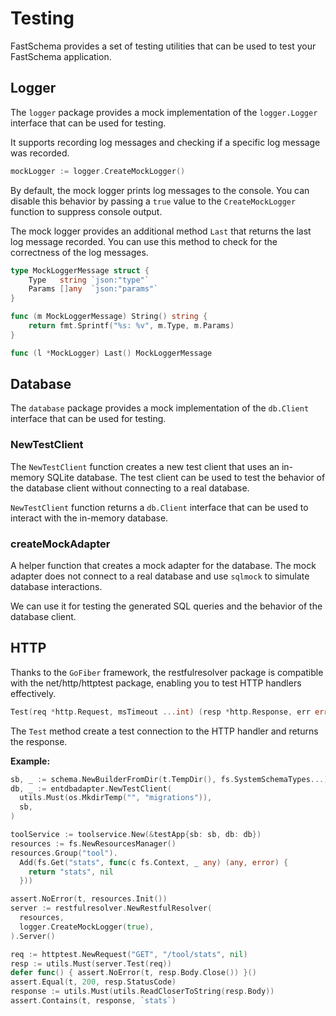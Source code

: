 # Testing

FastSchema provides a set of testing utilities that can be used to test your FastSchema application.

## Logger

The `logger` package provides a mock implementation of the `logger.Logger` interface that can be used for testing.

It supports recording log messages and checking if a specific log message was recorded.

```go
mockLogger := logger.CreateMockLogger()
```

By default, the mock logger prints log messages to the console. You can disable this behavior by passing a `true` value to the `CreateMockLogger` function to suppress console output.

The mock logger provides an additional method `Last` that returns the last log message recorded. You can use this method to check for the correctness of the log messages.

```go
type MockLoggerMessage struct {
	Type   string `json:"type"`
	Params []any  `json:"params"`
}

func (m MockLoggerMessage) String() string {
	return fmt.Sprintf("%s: %v", m.Type, m.Params)
}

func (l *MockLogger) Last() MockLoggerMessage
```

## Database

The `database` package provides a mock implementation of the `db.Client` interface that can be used for testing.

### NewTestClient

The `NewTestClient` function creates a new test client that uses an in-memory SQLite database. The test client can be used to test the behavior of the database client without connecting to a real database.

`NewTestClient` function returns a `db.Client` interface that can be used to interact with the in-memory database.

### createMockAdapter

A helper function that creates a mock adapter for the database. The mock adapter does not connect to a real database and use `sqlmock` to simulate database interactions.

We can use it for testing the generated SQL queries and the behavior of the database client.


## HTTP

Thanks to the `GoFiber` framework, the restfulresolver package is compatible with the net/http/httptest package, enabling you to test HTTP handlers effectively.

```go
Test(req *http.Request, msTimeout ...int) (resp *http.Response, err error)
```

The `Test` method create a test connection to the HTTP handler and returns the response.

**Example:**

```go
sb, _ := schema.NewBuilderFromDir(t.TempDir(), fs.SystemSchemaTypes...)
db, _ := entdbadapter.NewTestClient(
  utils.Must(os.MkdirTemp("", "migrations")),
  sb,
)

toolService := toolservice.New(&testApp{sb: sb, db: db})
resources := fs.NewResourcesManager()
resources.Group("tool").
  Add(fs.Get("stats", func(c fs.Context, _ any) (any, error) {
    return "stats", nil
  }))

assert.NoError(t, resources.Init())
server := restfulresolver.NewRestfulResolver(
  resources,
  logger.CreateMockLogger(true),
).Server()

req := httptest.NewRequest("GET", "/tool/stats", nil)
resp := utils.Must(server.Test(req))
defer func() { assert.NoError(t, resp.Body.Close()) }()
assert.Equal(t, 200, resp.StatusCode)
response := utils.Must(utils.ReadCloserToString(resp.Body))
assert.Contains(t, response, `stats`)
```
